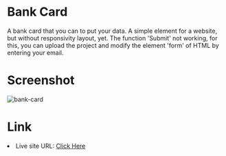 <h1>Bank Card</h1>
A bank card that you can to put your data. A simple element for a website, but without responsivity layout, yet.
The function 'Submit' not working, for this, you can upload the project and modify the element 'form' of HTML by entering your email.

<h1>Screenshot</h1>

![bank-card](https://github.com/diogo-s4ntos/Card-Info/assets/117995697/5c26e2b1-3b66-432b-8872-986ac2a49446)

<h1>Link</h1>
<li>Live site URL: <a href="">Click Here</a></li>
